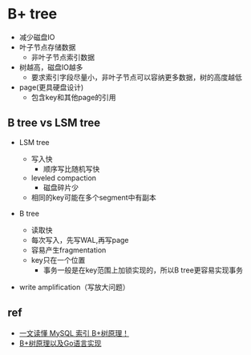 # B+ tree
+ 减少磁盘IO
+ 叶子节点存储数据
    + 非叶子节点索引数据
+ 树越高，磁盘IO越多
    + 要求索引字段尽量小，非叶子节点可以容纳更多数据，树的高度越低
+ page(更具硬盘设计)
    + 包含key和其他page的引用

## B tree vs LSM tree
+ LSM tree
    + 写入快
        + 顺序写比随机写快
    + leveled compaction
        + 磁盘碎片少
    + 相同的key可能在多个segment中有副本

+ B  tree
    + 读取快
    + 每次写入，先写WAL,再写page
    + 容易产生fragmentation
    + key只在一个位置
        + 事务一般是在key范围上加锁实现的，所以B tree更容易实现事务

+ write amplification（写放大问题）

## ref
+ [一文读懂 MySQL 索引 B+树原理！](https://www.modb.pro/db/81587)
+ [B+树原理以及Go语言实现](https://segmentfault.com/a/1190000041696709)